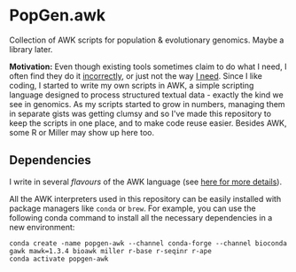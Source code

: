 # PopGen.awk
Collection of AWK scripts for population &amp; evolutionary genomics. Maybe a library later.

**Motivation:** Even though existing tools sometimes claim to do what I need, I often find they do it [incorrectly](https://github.com/vcflib/vcflib/issues/313), or just not the way [I need](https://github.com/DReichLab/AdmixTools/tree/master/convertf). Since I like coding, I started to write my own scripts in AWK, a simple scripting language designed to process structured textual data - exactly the kind we see in genomics. As my scripts started to grow in numbers, managing them in separate gists was getting clumsy and so I've made this repository to keep the scripts in one place, and to make code reuse easier. Besides AWK, some R or Miller may show up here too.

## Dependencies
I write in several _flavours_ of the AWK language (see [here for more details](./world_of_awk.md)).

All the AWK interpreters used in this repository can be easily installed with package managers like `conda` or `brew`. For example, you can use the following conda command to install all the necessary dependencies in a new environment:

	conda create -name popgen-awk --channel conda-forge --channel bioconda gawk mawk=1.3.4 bioawk miller r-base r-seqinr r-ape
	conda activate popgen-awk

